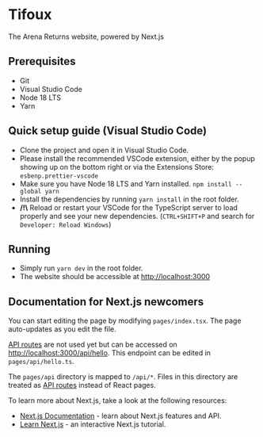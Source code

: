 # Tifoux
The Arena Returns website, powered by Next.js

## Prerequisites
* Git
* Visual Studio Code
* Node 18 LTS
* Yarn

## Quick setup guide (Visual Studio Code)
* Clone the project and open it in Visual Studio Code.
* Please install the recommended VSCode extension, either by the popup showing up on the bottom right or via the Extensions Store: `esbenp.prettier-vscode`
* Make sure you have Node 18 LTS and Yarn installed. `npm install --global yarn`
* Install the dependencies by running `yarn install` in the root folder.
* **/!\\** Reload or restart your VSCode for the TypeScript server to load properly and see your new dependencies. (`CTRL+SHIFT+P` and search for `Developer: Reload Windows`)

## Running
* Simply run `yarn dev` in the root folder.
* The website should be accessible at [http://localhost:3000](http://localhost:3000)

## Documentation for Next.js newcomers
You can start editing the page by modifying `pages/index.tsx`. The page auto-updates as you edit the file.

[API routes](https://nextjs.org/docs/api-routes/introduction) are not used yet but can be accessed on [http://localhost:3000/api/hello](http://localhost:3000/api/hello). This endpoint can be edited in `pages/api/hello.ts`.

The `pages/api` directory is mapped to `/api/*`. Files in this directory are treated as [API routes](https://nextjs.org/docs/api-routes/introduction) instead of React pages.

To learn more about Next.js, take a look at the following resources:

- [Next.js Documentation](https://nextjs.org/docs) - learn about Next.js features and API.
- [Learn Next.js](https://nextjs.org/learn) - an interactive Next.js tutorial.